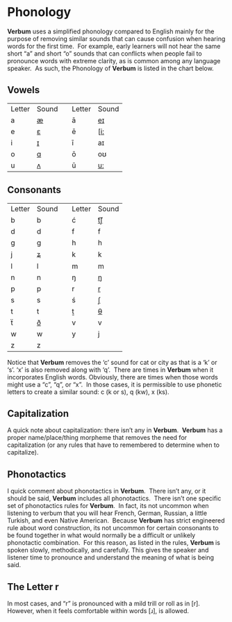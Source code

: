 # Phonology

**Verbum** uses a simplified phonology compared to English mainly for the purpose of removing similar sounds that can cause confusion when hearing words for the first time.&nbsp; For example, early learners will not hear the same short “a” and short “o” sounds that can conflicts when people fail to pronounce words with extreme clarity, as is common among any language speaker.&nbsp; As such, the Phonology of **Verbum** is listed in the chart below.

## Vowels

||||||
|--- |--- |--- |--- |--- |
|Letter|Sound||Letter|Sound|
|a|[æ](https://en.wikipedia.org/wiki/File:Near-open_front_unrounded_vowel.ogg)||ā|[eɪ](https://pronuncian.com/introduction-to-long-vowels)|
|e|[ɛ](https://en.wikipedia.org/wiki/File:Open-mid_front_unrounded_vowel.ogg)||ē|[[i:](https://en.wikipedia.org/wiki/File:Close_front_unrounded_vowel.ogg)|
|i|[ɪ](https://en.wikipedia.org/wiki/File:Near-close_near-front_unrounded_vowel.ogg)||ī|aɪ|
|o|[ɑ](https://en.wikipedia.org/wiki/File:Open_back_unrounded_vowel.ogg)||ō|oʊ|
|u|[ʌ](https://en.wikipedia.org/wiki/File:PR-open-mid_back_unrounded_vowel2.ogg)||ū|[u:](https://en.wikipedia.org/wiki/File:Close_back_rounded_vowel.ogg)|

## Consonants

||||||
|--- |--- |--- |--- |--- |
|Letter|Sound||Letter|Sound|
|b|b||ć|[t͡ʃ](https://en.wikipedia.org/wiki/File:Voiceless_palato-alveolar_affricate.ogg)|
|d|d||f|f|
|g|g||h|h|
|j|[ʑ](https://en.wikipedia.org/wiki/File:Voiced_alveolo-palatal_sibilant.ogg)||k|k|
|l|l||m|m|
|n|n||ŋ|[ŋ](https://en.wikipedia.org/wiki/File:Velar_nasal.ogg)|
|p|p||r|[r](https://en.wikipedia.org/wiki/File:Alveolar_trill.ogg)|
|s|s||ś|[ʃ](https://en.wikipedia.org/wiki/File:Voiceless_palato-alveolar_sibilant.ogg)|
|t|t||ṯ|[θ](https://en.wikipedia.org/wiki/File:Voiceless_dental_fricative.ogg)|
|ẗ|[ð](https://en.wikipedia.org/wiki/File:Voiced_dental_fricative.ogg)||v|v|
|w|w||y|[j](https://en.wikipedia.org/wiki/File:Palatal_approximant.ogg)|
|z|z||||

Notice that **Verbum** removes the ‘c’ sound for cat or city as that is a ‘k’ or ‘s’. ‘x’ is also removed along with ‘q’.&nbsp; There are times in **Verbum** when it incorporates English words. Obviously, there are times when those words might use a “c”, “q”, or “x”.&nbsp; In those cases, it is permissible to use phonetic letters to create a similar sound: c (k or s), q (kw), x (ks).

## Capitalization

A quick note about capitalization: there isn’t any in **Verbum**.&nbsp; **Verbum** has a proper name/place/thing morpheme that removes the need for capitalization (or any rules that have to remembered to determine when to capitalize).

## Phonotactics

I quick comment about phonotactics in **Verbum**.&nbsp; There isn’t any, or it should be said, **Verbum** includes all phonotactics.&nbsp; There isn’t one specific set of phonotactics rules for **Verbum**.&nbsp; In fact, its not uncommon when listening to verbum that you will hear French, German, Russian, a little Turkish, and even Native American.&nbsp; Because **Verbum** has strict engineered rule about word construction, its not uncommon for certain consonants to be found together in what would normally be a difficult or unlikely phonotactic combination.&nbsp; For this reason, as listed in the rules, **Verbum** is spoken slowly, methodically, and carefully. This gives the speaker and listener time to pronounce and understand the meaning of what is being said.

## The Letter r

In most cases, and “r” is pronounced with a mild trill or roll as in [r].&nbsp; However, when it feels comfortable within words [ɹ], is allowed.
